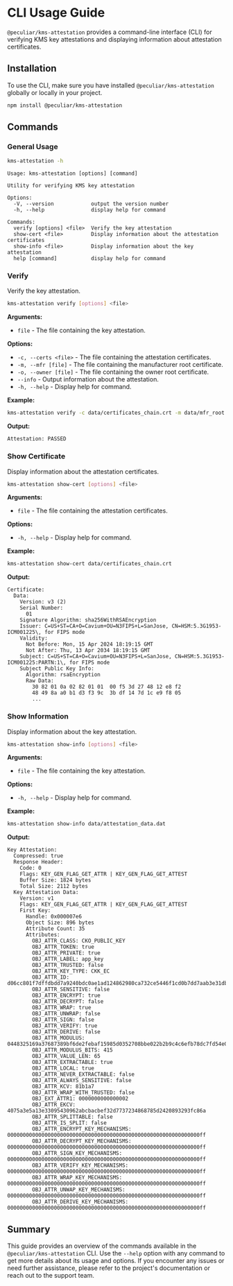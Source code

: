# CLI Usage Guide

`@peculiar/kms-attestation` provides a command-line interface (CLI) for verifying KMS key attestations and displaying information about attestation certificates.

## Installation

To use the CLI, make sure you have installed `@peculiar/kms-attestation` globally or locally in your project.

```bash
npm install @peculiar/kms-attestation
```

## Commands

### General Usage

```bash
kms-attestation -h
```

```
Usage: kms-attestation [options] [command]

Utility for verifying KMS key attestation

Options:
  -V, --version            output the version number
  -h, --help               display help for command

Commands:
  verify [options] <file>  Verify the key attestation
  show-cert <file>         Display information about the attestation certificates
  show-info <file>         Display information about the key attestation
  help [command]           display help for command
```

### Verify

Verify the key attestation.

```bash
kms-attestation verify [options] <file>
```

**Arguments:**

- `file` - The file containing the key attestation.

**Options:**

- `-c, --certs <file>` - The file containing the attestation certificates.
- `-m, --mfr [file]` - The file containing the manufacturer root certificate.
- `-o, --owner [file]` - The file containing the owner root certificate.
- `--info` - Output information about the attestation.
- `-h, --help` - Display help for command.

**Example:**

```bash
kms-attestation verify -c data/certificates_chain.crt -m data/mfr_root.crt -o data/owner_root.crt data/attestation_data.dat
```

**Output:**

```
Attestation: PASSED
```

### Show Certificate

Display information about the attestation certificates.

```bash
kms-attestation show-cert [options] <file>
```

**Arguments:**

- `file` - The file containing the attestation certificates.

**Options:**

- `-h, --help` - Display help for command.

**Example:**

```bash
kms-attestation show-cert data/certificates_chain.crt
```

**Output:**

```
Certificate:
  Data:
    Version: v3 (2)
    Serial Number:
      01
    Signature Algorithm: sha256WithRSAEncryption
    Issuer: C=US+ST=CA+O=Cavium+OU=N3FIPS+L=SanJose, CN=HSM:5.3G1953-ICM001225\, for FIPS mode
    Validity:
      Not Before: Mon, 15 Apr 2024 18:19:15 GMT
      Not After: Thu, 13 Apr 2034 18:19:15 GMT
    Subject: C=US+ST=CA+O=Cavium+OU=N3FIPS+L=SanJose, CN=HSM:5.3G1953-ICM001225:PARTN:1\, for FIPS mode
    Subject Public Key Info:
      Algorithm: rsaEncryption
      Raw Data:
        30 82 01 0a 02 82 01 01  00 f5 3d 27 48 12 e8 f2
        48 49 8a a0 b1 d3 f3 9c  3b df 14 7d 1c e9 f8 05
        ...
```

### Show Information

Display information about the key attestation.

```bash
kms-attestation show-info [options] <file>
```

**Arguments:**

- `file` - The file containing the key attestation.

**Options:**

- `-h, --help` - Display help for command.

**Example:**

```bash
kms-attestation show-info data/attestation_data.dat
```

**Output:**

```
Key Attestation:
  Compressed: true
  Response Header:
    Code: 0
    Flags: KEY_GEN_FLAG_GET_ATTR | KEY_GEN_FLAG_GET_ATTEST
    Buffer Size: 1824 bytes
    Total Size: 2112 bytes
  Key Attestation Data:
    Version: v1
    Flags: KEY_GEN_FLAG_GET_ATTR | KEY_GEN_FLAG_GET_ATTEST
    First Key:
      Handle: 0x000007e6
      Object Size: 896 bytes
      Attribute Count: 35
      Attributes:
        OBJ_ATTR_CLASS: CKO_PUBLIC_KEY
        OBJ_ATTR_TOKEN: true
        OBJ_ATTR_PRIVATE: true
        OBJ_ATTR_LABEL: app_key
        OBJ_ATTR_TRUSTED: false
        OBJ_ATTR_KEY_TYPE: CKK_EC
        OBJ_ATTR_ID: d06cc801f7dffdbdd7a9240bdc0ae1ad124862980ca732ce5446f1cd0b7dd7aab3e31db29582a0bb84cb1d78d17b66cc6be625ae3e74d3969f1d3e087387c7b
        OBJ_ATTR_SENSITIVE: false
        OBJ_ATTR_ENCRYPT: true
        OBJ_ATTR_DECRYPT: false
        OBJ_ATTR_WRAP: true
        OBJ_ATTR_UNWRAP: false
        OBJ_ATTR_SIGN: false
        OBJ_ATTR_VERIFY: true
        OBJ_ATTR_DERIVE: false
        OBJ_ATTR_MODULUS: 0448325169a37687389bf6de2febaf15985d0352708bbe022b2b9c4c6efb78dc7fd54e0d20a3aa6e06ee53b1052f611a0d42b61081498db789c09756b8010ada70
        OBJ_ATTR_MODULUS_BITS: 415
        OBJ_ATTR_VALUE_LEN: 65
        OBJ_ATTR_EXTRACTABLE: true
        OBJ_ATTR_LOCAL: true
        OBJ_ATTR_NEVER_EXTRACTABLE: false
        OBJ_ATTR_ALWAYS_SENSITIVE: false
        OBJ_ATTR_KCV: 81b1a7
        OBJ_ATTR_WRAP_WITH_TRUSTED: false
        OBJ_EXT_ATTR1: 0000000000000002
        OBJ_ATTR_EKCV: 4075a3e5a13e33095430962abcbacbef32d7737234868785d2420893293fc86a
        OBJ_ATTR_SPLITTABLE: false
        OBJ_ATTR_IS_SPLIT: false
        OBJ_ATTR_ENCRYPT_KEY_MECHANISMS: 00000000000000000000000000000000000000000000000000000000000000ff
        OBJ_ATTR_DECRYPT_KEY_MECHANISMS: 00000000000000000000000000000000000000000000000000000000000000ff
        OBJ_ATTR_SIGN_KEY_MECHANISMS: 00000000000000000000000000000000000000000000000000000000000000ff
        OBJ_ATTR_VERIFY_KEY_MECHANISMS: 00000000000000000000000000000000000000000000000000000000000000ff
        OBJ_ATTR_WRAP_KEY_MECHANISMS: 00000000000000000000000000000000000000000000000000000000000000ff
        OBJ_ATTR_UNWAP_KEY_MECHANISMS: 00000000000000000000000000000000000000000000000000000000000000ff
        OBJ_ATTR_DERIVE_KEY_MECHANISMS: 00000000000000000000000000000000000000000000000000000000000000ff
```

## Summary

This guide provides an overview of the commands available in the `@peculiar/kms-attestation` CLI. Use the `--help` option with any command to get more details about its usage and options. If you encounter any issues or need further assistance, please refer to the project's documentation or reach out to the support team.
